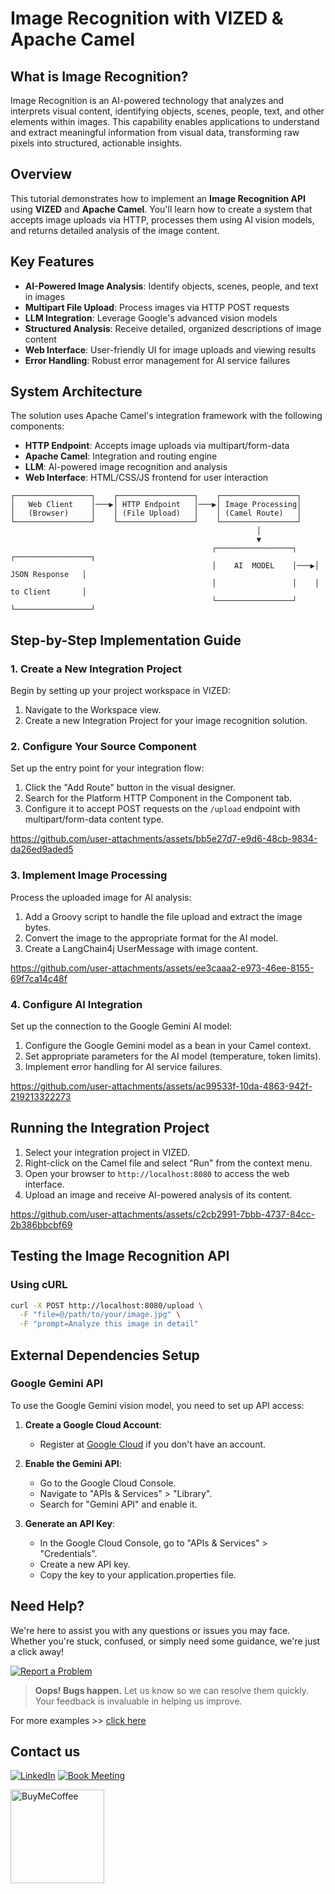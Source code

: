 # Image Recognition with VIZED & Apache Camel

## What is Image Recognition?

Image Recognition is an AI-powered technology that analyzes and interprets visual content, identifying objects, scenes, people, text, and other elements within images. This capability enables applications to understand and extract meaningful information from visual data, transforming raw pixels into structured, actionable insights.

## Overview

This tutorial demonstrates how to implement an **Image Recognition API** using **VIZED** and **Apache Camel**. You'll learn how to create a system that accepts image uploads via HTTP, processes them using AI vision models, and returns detailed analysis of the image content.

## Key Features

- **AI-Powered Image Analysis**: Identify objects, scenes, people, and text in images
- **Multipart File Upload**: Process images via HTTP POST requests
- **LLM Integration**: Leverage Google's advanced vision models
- **Structured Analysis**: Receive detailed, organized descriptions of image content
- **Web Interface**: User-friendly UI for image uploads and viewing results
- **Error Handling**: Robust error management for AI service failures

## System Architecture

The solution uses Apache Camel's integration framework with the following components:
- **HTTP Endpoint**: Accepts image uploads via multipart/form-data
- **Apache Camel**: Integration and routing engine
- **LLM**: AI-powered image recognition and analysis
- **Web Interface**: HTML/CSS/JS frontend for user interaction

```
┌─────────────────┐    ┌─────────────────┐    ┌─────────────────┐
│   Web Client    │───▶│ HTTP Endpoint   │───▶│ Image Processing│
│   (Browser)     │    │ (File Upload)   │    │ (Camel Route)   │
└─────────────────┘    └─────────────────┘    └─────────────────┘
                                                       │
                                                       ▼
                                             ┌─────────────────┐    ┌─────────────────┐
                                             │    AI  MODEL    │───▶│ JSON Response   │
                                             │                 │    │ to Client       │
                                             └─────────────────┘    └─────────────────┘
```

## Step-by-Step Implementation Guide

### 1. Create a New Integration Project

Begin by setting up your project workspace in VIZED:

1. Navigate to the Workspace view.
2. Create a new Integration Project for your image recognition solution.

### 2. Configure Your Source Component

Set up the entry point for your integration flow:

1. Click the "Add Route" button in the visual designer.
2. Search for the Platform HTTP Component in the Component tab.
3. Configure it to accept POST requests on the `/upload` endpoint with multipart/form-data content type.

https://github.com/user-attachments/assets/bb5e27d7-e9d6-48cb-9834-da26ed9aded5

### 3. Implement Image Processing

Process the uploaded image for AI analysis:

1. Add a Groovy script to handle the file upload and extract the image bytes.
2. Convert the image to the appropriate format for the AI model.
3. Create a LangChain4j UserMessage with image content.

https://github.com/user-attachments/assets/ee3caaa2-e973-46ee-8155-69f7ca14c48f

### 4. Configure AI Integration

Set up the connection to the Google Gemini AI model:

1. Configure the Google Gemini model as a bean in your Camel context.
2. Set appropriate parameters for the AI model (temperature, token limits).
3. Implement error handling for AI service failures.

https://github.com/user-attachments/assets/ac99533f-10da-4863-942f-219213322273

## Running the Integration Project

1. Select your integration project in VIZED.
2. Right-click on the Camel file and select "Run" from the context menu.
3. Open your browser to `http://localhost:8080` to access the web interface.
4. Upload an image and receive AI-powered analysis of its content.

https://github.com/user-attachments/assets/c2cb2991-7bbb-4737-84cc-2b386bbcbf69


## Testing the Image Recognition API

### Using cURL

```bash
curl -X POST http://localhost:8080/upload \
  -F "file=@/path/to/your/image.jpg" \
  -F "prompt=Analyze this image in detail"
```

## External Dependencies Setup

### Google Gemini API

To use the Google Gemini vision model, you need to set up API access:

1. **Create a Google Cloud Account**:
   - Register at [Google Cloud](https://cloud.google.com/) if you don't have an account.

2. **Enable the Gemini API**:
   - Go to the Google Cloud Console.
   - Navigate to "APIs & Services" > "Library".
   - Search for "Gemini API" and enable it.

3. **Generate an API Key**:
   - In the Google Cloud Console, go to "APIs & Services" > "Credentials".
   - Create a new API key.
   - Copy the key to your application.properties file.

## Need Help?

We're here to assist you with any questions or issues you may face. Whether you're stuck, confused, or simply need some guidance, we're just a click away!

[![Report a Problem](https://img.shields.io/badge/Report%20a%20Problem-darkred?logo=openbugbounty)](https://github.com/vized-io/artifacts/issues/new/choose)

> **Oops! Bugs happen.** Let us know so we can resolve them quickly. Your feedback is invaluable in helping us improve.

For more examples >> [click here](/examples/README.md)

## Contact us

[![LinkedIn](https://img.shields.io/badge/LinkedIn-blue?logo=linkedin)](https://www.linkedin.com/company/vized-io/) 
[![Book Meeting](https://img.shields.io/badge/Book%20a%20Meeting-purple?logo=calendar)](https://calendly.com/vidhyasagar-jeevendran/30min) 

[<img src="https://github.com/user-attachments/assets/806d0fc0-0a00-4d63-81a3-8f2df15d5528" alt="BuyMeCoffee" width="150"/>](https://buymeacoffee.com/vidhyasagarj)
